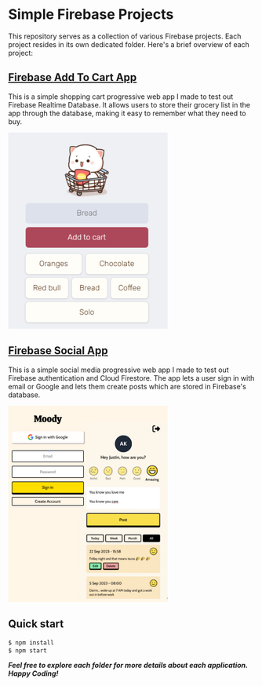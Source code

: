 # Simple Firebase Projects

This repository serves as a collection of various Firebase projects. Each project resides in its own dedicated folder. Here's a brief overview of each project:

## [Firebase Add To Cart App](./Firebase%20Add%20To%20Cart%20Web%20App)

This is a simple shopping cart progressive web app I made to test out Firebase Realtime Database. It allows users to store their grocery list in the app through the database, making it easy to remember what they need to buy.

<a href="https://github.com/AbdulDevHub/Simple-AI-Projects/" target="_blank" rel="noreferrer">
  <img height="400" src="Firebase Add To Cart App/assets/Screenshot.png">
</a>

## [Firebase Social App](./Firebase%20Social%20Media%20Web%20App)

This is a simple social media progressive web app I made to test out Firebase authentication and Cloud Firestore. The app lets a user sign in with email or Google and lets them create posts which are stored in Firebase's database.

<a href="https://github.com/AbdulDevHub/Simple-AI-Projects/" target="_blank" rel="noreferrer">
  <img height="400" src="Firebase Social App/assets/images/Screenshot.png">
</a>

## Quick start

```
$ npm install
$ npm start
````

**_Feel free to explore each folder for more details about each application. Happy Coding!_**

<br>
